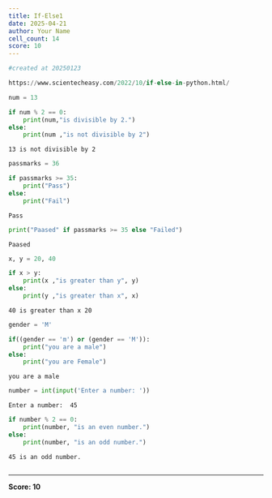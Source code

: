 ```yaml
---
title: If-Else1
date: 2025-04-21
author: Your Name
cell_count: 14
score: 10
---
```


```python
#created at 20250123
```


```python
https://www.scientecheasy.com/2022/10/if-else-in-python.html/
```


```python
num = 13
```


```python
if num % 2 == 0:
    print(num,"is divisible by 2.")
else:
    print(num ,"is not divisible by 2")
```

    13 is not divisible by 2



```python
passmarks = 36
```


```python
if passmarks >= 35:
    print("Pass")
else:
    print("Fail")
```

    Pass



```python
print("Paased" if passmarks >= 35 else "Failed")

```

    Paased



```python
x, y = 20, 40
```


```python
if x > y:
    print(x ,"is greater than y", y)
else:
    print(y ,"is greater than x", x)
```

    40 is greater than x 20



```python
gender = 'M'
```


```python
if((gender == 'm') or (gender == 'M')):
    print("you are a male")
else:
    print("you are Female")
```

    you are a male



```python
number = int(input('Enter a number: '))
```

    Enter a number:  45



```python
if number % 2 == 0:
    print(number, "is an even number.")
else: 
    print(number, "is an odd number.")
```

    45 is an odd number.



```python

```


---
**Score: 10**